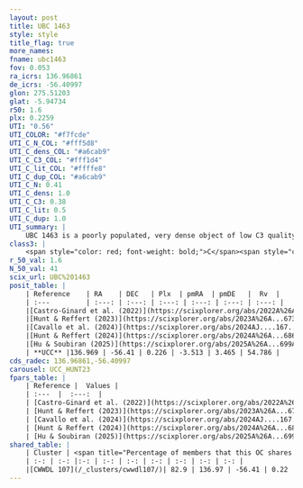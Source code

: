 ```yaml
---
layout: post
title: UBC 1463
style: style
title_flag: true
more_names: 
fname: ubc1463
fov: 0.053
ra_icrs: 136.96861
de_icrs: -56.40997
glon: 275.51203
glat: -5.94734
r50: 1.6
plx: 0.2259
UTI: "0.56"
UTI_COLOR: "#f7fcde"
UTI_C_N_COL: "#fff5d8"
UTI_C_dens_COL: "#a6cab9"
UTI_C_C3_COL: "#fff1d4"
UTI_C_lit_COL: "#ffffe8"
UTI_C_dup_COL: "#a6cab9"
UTI_C_N: 0.41
UTI_C_dens: 1.0
UTI_C_C3: 0.38
UTI_C_lit: 0.5
UTI_C_dup: 1.0
UTI_summary: |
    UBC 1463 is a poorly populated, very dense object of low C3 quality. It was recently reported but it is moderately studied in the literature. This object shares a large percentage of members with a later reported entry.
class3: |
    <span style="color: red; font-weight: bold;">C</span><span style="color: #FFC300; font-weight: bold;">B</span>
r_50_val: 1.6
N_50_val: 41
scix_url: UBC%201463
posit_table: |
    | Reference    | RA    | DEC   | Plx  | pmRA  | pmDE   |  Rv  |
    | :---         | :---: | :---: | :---: | :---: | :---: | :---: |
    |[Castro-Ginard et al. (2022)](https://scixplorer.org/abs/2022A%26A...661A.118C) | 136.99 | -56.43 | 0.23 | -3.5 | 3.46 | 29.84 |
    |[Hunt & Reffert (2023)](https://scixplorer.org/abs/2023A%26A...673A.114H) | 136.994 | -56.412 | 0.217 | -3.496 | 3.468 | 26.488 |
    |[Cavallo et al. (2024)](https://scixplorer.org/abs/2024AJ....167...12C) | 136.98 | -56.414 | 0.219 | -- | -- | -- |
    |[Hunt & Reffert (2024)](https://scixplorer.org/abs/2024A%26A...686A..42H) | 136.994 | -56.412 | 0.217 | -3.496 | 3.468 | 26.488 |
    |[Hu & Soubiran (2025)](https://scixplorer.org/abs/2025A%26A...699A.246H) | 136.98 | -56.413 | -- | -- | -- | -- |
    | **UCC** |136.969 | -56.41 | 0.226 | -3.513 | 3.465 | 54.786 | 
cds_radec: 136.96861,-56.40997
carousel: UCC_HUNT23
fpars_table: |
    | Reference |  Values |
    | :---  |  :---:  |
    | [Castro-Ginard et al. (2022)](https://scixplorer.org/abs/2022A%26A...661A.118C) | `AV=1.03, Dist=5283, logAge=9.068` |
    | [Hunt & Reffert (2023)](https://scixplorer.org/abs/2023A%26A...673A.114H) | `AV50=0.582, diffAV50=0.39, MOD50=13.21, logAge50=9.172` |
    | [Cavallo et al. (2024)](https://scixplorer.org/abs/2024AJ....167...12C) | `AV50=1.1, dMod50=12.83, logAge50=9.15, [Fe/H]50=-0.03` |
    | [Hunt & Reffert (2024)](https://scixplorer.org/abs/2024A%26A...686A..42H) | `MassJ=495.965` |
    | [Hu & Soubiran (2025)](https://scixplorer.org/abs/2025A%26A...699A.246H) | `MA22=-0.22, MA23f=-0.34, MA23g=-0.11, MK24=-0.36, MF24=-0.16` |
shared_table: |
    | Cluster | <span title="Percentage of members that this OC shares with the ones listed">%</span>   | RA   | DEC   | Plx   | pmRA  | pmDE  | Rv | UTI |
    | :-: | :-: |:-: | :-: | :-: | :-: | :-: | :-: | :-: |
    |[CWWDL 107](/_clusters/cwwdl107/)| 82.9 | 136.97 | -56.41 | 0.22 | -3.52 | 3.47 | 28.96 |0.0 |
---
```

